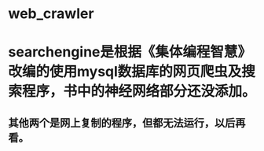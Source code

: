 # web_crawler
searchengine是根据《集体编程智慧》改编的使用mysql数据库的网页爬虫及搜索程序，书中的神经网络部分还没添加。
===============================================================================================
其他两个是网上复制的程序，但都无法运行，以后再看。
-------------------------------------------------------

